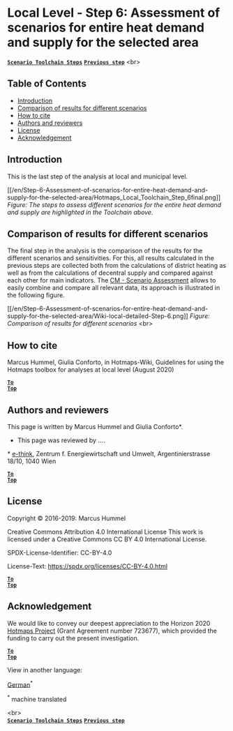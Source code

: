 <h1>Local Level - Step 6: Assessment of scenarios for entire heat demand and supply for the selected area</h1>

[**`Scenario Toolchain Steps`**](guide-local-and-municipal-levels#the-hotmaps-scenario-toolchain-different-steps)
[**`Previous step`**](step-5-calculation-of-costs-of-heat-supply-to-district-heating)
<br\>  
## Table of Contents
* [Introduction](#introduction)
* [Comparison of results for different scenarios](#Comparison-of-results-for-different-scenarios)
* [How to cite](#how-to-cite)
* [Authors and reviewers](#authors-and-reviewers)
* [License](#license)
* [Acknowledgement](#acknowledgement)

## Introduction
This is the last step of the analysis at local and municipal level.

[[/en/Step-6-Assessment-of-scenarios-for-entire-heat-demand-and-supply-for-the-selected-area/Hotmaps_Local_Toolchain_Step_6final.png]]
*Figure: The steps to assess different scenarios for the entire heat demand and supply are highlighted in the Toolchain above.*

## Comparison of results for different scenarios
The final step in the analysis is the comparison of the results for the different scenarios and sensitivities. For this, all results calculated in the previous steps are collected both from the calculations of district heating as well as from the calculations of decentral supply and compared against each other for main indicators. The [CM - Scenario Assessment](https://wiki.hotmaps.hevs.ch/en/CM-Scenario-assessment) allows to easily combine and compare all relevant data, its approach is illustrated in the following figure.

[[/en/Step-6-Assessment-of-scenarios-for-entire-heat-demand-and-supply-for-the-selected-area/Wiki-local-detailed-Step-6.png]]
*Figure: Comparison of results for different scenarios*
<br\>  

## How to cite
Marcus Hummel, Giulia Conforto, in Hotmaps-Wiki, Guidelines for using the Hotmaps toolbox for analyses at local level (August 2020)

<code><ins>**[To Top](#table-of-contents)**</ins></code>


## Authors and reviewers
This page is written by Marcus Hummel and Giulia Conforto\*.
- This page was reviewed by ...\.

\* [e-think](https://e-think.ac.at/),
Zentrum f. Energiewirtschaft und Umwelt,
Argentinierstrasse 18/10,
1040 Wien

<code><ins>**[To Top](#table-of-contents)**</ins></code>


## License
Copyright © 2016-2019: Marcus Hummel

Creative Commons Attribution 4.0 International License
This work is licensed under a Creative Commons CC BY 4.0 International License.

SPDX-License-Identifier: CC-BY-4.0

License-Text: https://spdx.org/licenses/CC-BY-4.0.html

<code><ins>**[To Top](#table-of-contents)**</ins></code>


## Acknowledgement
We would like to convey our deepest appreciation to the Horizon 2020 [Hotmaps Project](https://www.hotmaps-project.eu) (Grant Agreement number 723677), which provided the funding to carry out the present investigation.

<code><ins>**[To Top](#table-of-contents)**</ins></code>




<!--- THIS IS A SUPER UNIQUE IDENTIFIER -->

View in another language:

 [German](../de/GL-national)<sup>\*</sup> 

<sup>\*</sup> machine translated

<br\>  
[**`Scenario Toolchain Steps`**](guide-local-and-municipal-levels#the-hotmaps-scenario-toolchain-different-steps)
[**`Previous step`**](step-5-calculation-of-costs-of-heat-supply-to-district-heating)